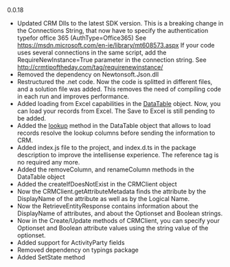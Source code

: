 0.0.18

- Updated CRM Dlls to the latest SDK version. This is a breaking change in the Connections String, that now have to 
specify the authentication typefor office 365 (AuthType=Office365)
See https://msdn.microsoft.com/en-ie/library/mt608573.aspx
If your code uses several connections in the same script, add the RequireNewInstance=True parameter in the connection string.
See http://crmtipoftheday.com/tag/requirenewinstance/
- Removed the dependency on Newtonsoft.Json.dll 
- Restructured the .net code. Now the code is splitted in different files, and a solution file was added. This removes the need of compiling code in each run and improves performance.
- Added loading from Excel capabilities in the [DataTable](https://dynamicsnode.js.org/DataTable.html) object. 
Now, you can load your records from Excel. The Save to Excel is still pending to be added.
- Added the [lookup](https://dynamicsnode.js.org/DataTable.html#lookup__anchor) method in the DataTable object that allows 
to load records resolve the lookup columns before sending the information to CRM.
- Added index.js file to the project, and index.d.ts in the package description to improve the intellisense experience. 
The reference tag is no required any more.
- Added the removeColumn, and renameColumn methods in the DataTable object
- Added the createIfDoesNotExist in the CRMClient object
- Now the CRMClient.getAttributeMetadata finds the attribute by the DisplayName of the attribute as well as by the Logical Name.
- Now the RetrieveEntityResponse contains information about the DisplayName of attributes, and about the Optionset and Boolean strings.
- Now in the Create/Update methods of CRMClient, you can specify your Optionset and Boolean attribute values using the string value of the optionset.
- Added support for ActivityParty fields
- Removed dependency on typings package
- Added SetState method